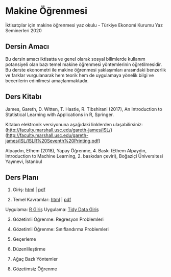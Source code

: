 # Makine Öğrenmesi 

İktisatçılar için makine öğrenmesi yaz okulu - Türkiye Ekonomi Kurumu Yaz Seminerleri 2020

## Dersin Amacı 

Bu dersin amacı iktisatta ve genel olarak sosyal bilimlerde kullanım potansiyeli olan bazı temel makine öğrenmesi yöntemlerinin öğretilmesidir. Bu derste ekonometri ile makine öğrenmesi yaklaşımları arasındaki benzerlik ve farklar vurgulanarak hem teorik hem de uygulamaya yönelik bilgi ve becerilerin edinilmesi amaçlanmaktadır.

## Ders Kitabı 

James, Gareth, D. Witten, T. Hastie, R. Tibshirani (2017), An Introduction to Statistical Learning with Applications in R, Springer. 

Kitabın elektronik versiyonuna aşağıdaki linklerden ulaşabilirsiniz: 
(http://faculty.marshall.usc.edu/gareth-james/ISL/)
(http://faculty.marshall.usc.edu/gareth-james/ISL/ISLR%20Seventh%20Printing.pdf) 

Alpaydın, Ethem (2018), Yapay Öğrenme, 4. Baskı (Ethem Alpaydın, Introduction to Machine Learning, 2. baskıdan çeviri), Boğaziçi Üniversitesi Yayınevi, İstanbul

## Ders Planı 

1. Giriş: [html](Sunumlar/01-Giris.html) | [pdf](Sunumlar/01-Giris.pdf)

2. Temel Kavramlar: [html](Sunumlar/02-Temel-Kavramlar.html) | [pdf](Sunumlar/02-Temel-Kavramlar.pdf) 

Uygulama: [R Giriş](R/R-Giris.html)
Uygulama: [Tidy Data Giriş](R/TidyR-Giris.html)

3. Gözetimli Öğrenme: Regresyon Problemleri 

4. Gözetimli Öğrenme: Sınıflandırma Problemleri 

5. Geçerleme 

6. Düzenlileştirme 

7. Ağaç Bazlı Yöntemler

8. Gözetimsiz Öğrenme 

